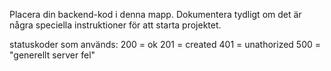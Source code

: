 Placera din backend-kod i denna mapp.
Dokumentera tydligt om det är några speciella instruktioner för att starta projektet.

statuskoder som används:
200 = ok
201 = created
401 = unathorized
500 = "generellt server fel"